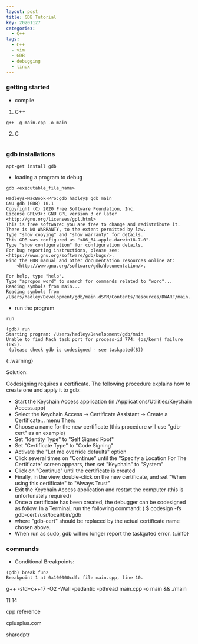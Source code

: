 ```yaml
---
layout: post
title: GDB Tutorial
key: 20201127
categories: 
  - C++
tags:
  - C++
  - vim
  - GDB
  - debugging
  - linux
---
```


### getting started

* compile

1. C++

``` terminal
g++ -g main.cpp -o main
```

2. C

``` terminal

```

### gdb installations

```terminal
apt-get install gdb
```


* loading a program to debug

```terminal
gdb <executable_file_name>
```

``` terminal
Hadleys-MacBook-Pro:gdb hadley$ gdb main
GNU gdb (GDB) 10.1
Copyright (C) 2020 Free Software Foundation, Inc.
License GPLv3+: GNU GPL version 3 or later <http://gnu.org/licenses/gpl.html>
This is free software: you are free to change and redistribute it.
There is NO WARRANTY, to the extent permitted by law.
Type "show copying" and "show warranty" for details.
This GDB was configured as "x86_64-apple-darwin18.7.0".
Type "show configuration" for configuration details.
For bug reporting instructions, please see:
<https://www.gnu.org/software/gdb/bugs/>.
Find the GDB manual and other documentation resources online at:
    <http://www.gnu.org/software/gdb/documentation/>.

For help, type "help".
Type "apropos word" to search for commands related to "word"...
Reading symbols from main...
Reading symbols from /Users/hadley/Development/gdb/main.dSYM/Contents/Resources/DWARF/main...
```

* run the program

```terminal
run
```

```terminal
(gdb) run
Starting program: /Users/hadley/Development/gdb/main 
Unable to find Mach task port for process-id 774: (os/kern) failure (0x5).
 (please check gdb is codesigned - see taskgated(8))
```
{:.warning}

Solution:

Codesigning requires a certificate. The following procedure explains how to create one and apply it to gdb:

* Start the Keychain Access application (in /Applications/Utilities/Keychain Access.app)
* Select the Keychain Access -> Certificate Assistant -> Create a Certificate... menu
Then:
* Choose a name for the new certificate (this procedure will use "gdb-cert" as an example)
* Set "Identity Type" to "Self Signed Root"
* Set "Certificate Type" to "Code Signing"
* Activate the "Let me override defaults" option
* Click several times on "Continue" until the "Specify a Location For The Certificate" screen appears, then set "Keychain" to "System"
* Click on "Continue" until the certificate is created
* Finally, in the view, double-click on the new certificate, and set "When using this certificate" to "Always Trust"
* Exit the Keychain Access application and restart the computer (this is unfortunately required)
* Once a certificate has been created, the debugger can be codesigned as follow. In a Terminal, run the following command:
( $ codesign -fs gdb-cert /usr/local/bin/gdb
* where "gdb-cert" should be replaced by the actual certificate name chosen above.
* When run as sudo, gdb will no longer report the taskgated error.
{:.info}


### commands 


* Conditional Breakpoints:

```terminal
(gdb) break fun2
Breakpoint 1 at 0x100000cdf: file main.cpp, line 10.
```





g++ -std=c++17 -O2 -Wall -pedantic -pthread main.cpp -o main && ./main

11 14

<!--more-->

cpp reference


cplusplus.com

sharedptr



    






